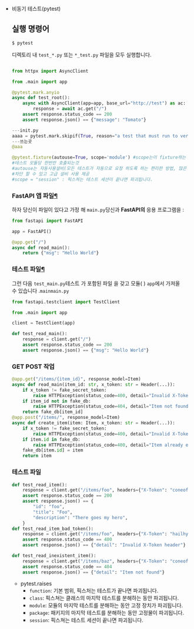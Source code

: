 - 비동기 테스트(pytest)
    
    ## 실행 명령어
    
    ```
    $ pytest
    ```
    
    디렉토리 내 `test_*.py` 또는 `*_test.py` 파일을 모두 실행합니다.
    
    ```python
    
    from httpx import AsyncClient
    
    from .main import app
    
    @pytest.mark.anyio
    async def test_root():
        async with AsyncClient(app=app, base_url="http://test") as ac:
            response = await ac.get("/")
        assert response.status_code == 200
        assert response.json() == {"message": "Tomato"}
    
    ---init.py
    aaaa = pytest.mark.skipif(True, reason="a test that must run to verify bridge interfaces")
    ---쓰는곳
    @aaa
    
    @pytest.fixture(autouse=True, scope='module') #scope는이 fixture하는 함수가 
    #테스트 모듈당 한번만 호출되는것
    #autouse는 자동사용설비(모든 테스트가 자동으로 요청 하도록 하는 편리한 방법, 많은 중복 요청을
    #차단 할 수 있고 고급 설비 사용 제공
    #scope = "session" : 픽스쳐는 테스트 세션이 끝나면 파괴됩니다.
    ```
    
    ### **FastAPI** 앱 파일[¶](https://fastapi.tiangolo.com/ko/tutorial/testing/#fastapi-app-file)
    
    하자 당신이 파일이 있다고 가정 해 `main.py`당신과 **FastAPI의** 응용 프로그램을 :
    
    ```python
    from fastapi import FastAPI
    
    app = FastAPI()
    
    @app.get("/")
    async def read_main():
        return {"msg": "Hello World"}
    ```
    
    ### 테스트 파일[¶](https://fastapi.tiangolo.com/ko/tutorial/testing/#testing-file)
    
    그런 다음 `test_main.py`테스트 가 포함된 파일 을 갖고 모듈( ) `app`에서 가져올 수 있습니다 .`mainmain.py`
    
    ```python
    from fastapi.testclient import TestClient
    
    from .main import app
    
    client = TestClient(app)
    
    def test_read_main():
        response = client.get("/")
        assert response.status_code == 200
        assert response.json() == {"msg": "Hello World"}
    ```
    
    ### GET POST 작업
    
    ```python
    @app.get("/items/{item_id}", response_model=Item)
    async def read_main(item_id: str, x_token: str = Header(...)):
        if x_token != fake_secret_token:
            raise HTTPException(status_code=400, detail="Invalid X-Token header")
        if item_id not in fake_db:
            raise HTTPException(status_code=404, detail="Item not found")
        return fake_db[item_id]
    @app.post("/items/", response_model=Item)
    async def create_item(item: Item, x_token: str = Header(...)):
        if x_token != fake_secret_token:
            raise HTTPException(status_code=400, detail="Invalid X-Token header")
        if item.id in fake_db:
            raise HTTPException(status_code=400, detail="Item already exists")
        fake_db[item.id] = item
        return item
    ```
    
    ### 테스트 파일
    
    ```python
    def test_read_item():
        response = client.get("/items/foo", headers={"X-Token": "coneofsilence"})
        assert response.status_code == 200
        assert response.json() == {
            "id": "foo",
            "title": "Foo",
            "description": "There goes my hero",
        }
    def test_read_item_bad_token():
        response = client.get("/items/foo", headers={"X-Token": "hailhydra"})
        assert response.status_code == 400
        assert response.json() == {"detail": "Invalid X-Token header"}
    
    def test_read_inexistent_item():
        response = client.get("/items/baz", headers={"X-Token": "coneofsilence"})
        assert response.status_code == 404
        assert response.json() == {"detail": "Item not found"}
    ```
    
    - pytest.raises
        - `function`: 기본 범위, 픽스처는 테스트가 끝나면 파괴됩니다.
        - `class`: 픽스쳐는 클래스의 마지막 테스트를 분해하는 동안 파괴됩니다.
        - `module`: 모듈의 마지막 테스트를 분해하는 동안 고정 장치가 파괴됩니다.
        - `package`: 패키지의 마지막 테스트를 분해하는 동안 고정물이 파괴됩니다.
        - `session`: 픽스쳐는 테스트 세션이 끝나면 파괴됩니다.

 